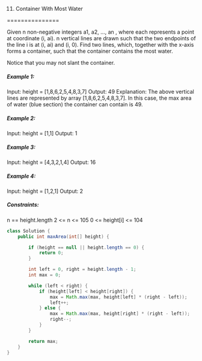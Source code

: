 11. Container With Most Water

===============

Given n non-negative integers a1, a2, ..., an , where each represents a point at coordinate (i, ai). n vertical lines are drawn such that the two endpoints of the line i is at (i, ai) and (i, 0). Find two lines, which, together with the x-axis forms a container, such that the container contains the most water.

Notice that you may not slant the container.

##### Example 1:

Input: height = [1,8,6,2,5,4,8,3,7]
Output: 49
Explanation: The above vertical lines are represented by array [1,8,6,2,5,4,8,3,7]. In this case, the max area of water (blue section) the container can contain is 49.

##### Example 2:

Input: height = [1,1]
Output: 1

##### Example 3:

Input: height = [4,3,2,1,4]
Output: 16

##### Example 4:

Input: height = [1,2,1]
Output: 2

##### Constraints:

n == height.length
2 <= n <= 105
0 <= height[i] <= 104

```java
class Solution {
    public int maxArea(int[] height) {

        if (height == null || height.length == 0) {
            return 0;
        }

        int left = 0, right = height.length - 1;
        int max = 0;

        while (left < right) {
            if (height[left] < height[right]) {
                max = Math.max(max, height[left] * (right - left));
                left++;
            } else {
                max = Math.max(max, height[right] * (right - left));
                right--;
            }
        }

        return max;
    }
}
```

